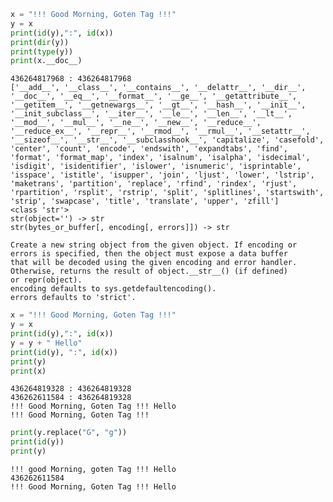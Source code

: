 

```python
x = "!!! Good Morning, Goten Tag !!!"
y = x
print(id(y),":", id(x))
print(dir(y))
print(type(y))
print(x.__doc__)
```

    436264817968 : 436264817968
    ['__add__', '__class__', '__contains__', '__delattr__', '__dir__', '__doc__', '__eq__', '__format__', '__ge__', '__getattribute__', '__getitem__', '__getnewargs__', '__gt__', '__hash__', '__init__', '__init_subclass__', '__iter__', '__le__', '__len__', '__lt__', '__mod__', '__mul__', '__ne__', '__new__', '__reduce__', '__reduce_ex__', '__repr__', '__rmod__', '__rmul__', '__setattr__', '__sizeof__', '__str__', '__subclasshook__', 'capitalize', 'casefold', 'center', 'count', 'encode', 'endswith', 'expandtabs', 'find', 'format', 'format_map', 'index', 'isalnum', 'isalpha', 'isdecimal', 'isdigit', 'isidentifier', 'islower', 'isnumeric', 'isprintable', 'isspace', 'istitle', 'isupper', 'join', 'ljust', 'lower', 'lstrip', 'maketrans', 'partition', 'replace', 'rfind', 'rindex', 'rjust', 'rpartition', 'rsplit', 'rstrip', 'split', 'splitlines', 'startswith', 'strip', 'swapcase', 'title', 'translate', 'upper', 'zfill']
    <class 'str'>
    str(object='') -> str
    str(bytes_or_buffer[, encoding[, errors]]) -> str
    
    Create a new string object from the given object. If encoding or
    errors is specified, then the object must expose a data buffer
    that will be decoded using the given encoding and error handler.
    Otherwise, returns the result of object.__str__() (if defined)
    or repr(object).
    encoding defaults to sys.getdefaultencoding().
    errors defaults to 'strict'.



```python
x = "!!! Good Morning, Goten Tag !!!"
y = x
print(id(y),":", id(x))
y = y + " Hello"
print(id(y), ":", id(x))
print(y)
print(x) 
```

    436264819328 : 436264819328
    436262611584 : 436264819328
    !!! Good Morning, Goten Tag !!! Hello
    !!! Good Morning, Goten Tag !!!



```python
print(y.replace("G", "g"))
print(id(y))
print(y)
```

    !!! good Morning, goten Tag !!! Hello
    436262611584
    !!! Good Morning, Goten Tag !!! Hello

